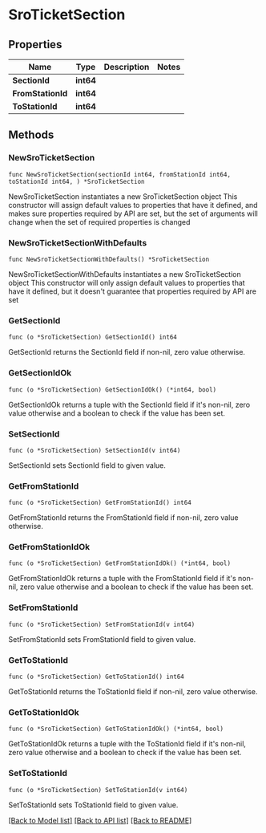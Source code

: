 # SroTicketSection

## Properties

Name | Type | Description | Notes
------------ | ------------- | ------------- | -------------
**SectionId** | **int64** |  | 
**FromStationId** | **int64** |  | 
**ToStationId** | **int64** |  | 

## Methods

### NewSroTicketSection

`func NewSroTicketSection(sectionId int64, fromStationId int64, toStationId int64, ) *SroTicketSection`

NewSroTicketSection instantiates a new SroTicketSection object
This constructor will assign default values to properties that have it defined,
and makes sure properties required by API are set, but the set of arguments
will change when the set of required properties is changed

### NewSroTicketSectionWithDefaults

`func NewSroTicketSectionWithDefaults() *SroTicketSection`

NewSroTicketSectionWithDefaults instantiates a new SroTicketSection object
This constructor will only assign default values to properties that have it defined,
but it doesn't guarantee that properties required by API are set

### GetSectionId

`func (o *SroTicketSection) GetSectionId() int64`

GetSectionId returns the SectionId field if non-nil, zero value otherwise.

### GetSectionIdOk

`func (o *SroTicketSection) GetSectionIdOk() (*int64, bool)`

GetSectionIdOk returns a tuple with the SectionId field if it's non-nil, zero value otherwise
and a boolean to check if the value has been set.

### SetSectionId

`func (o *SroTicketSection) SetSectionId(v int64)`

SetSectionId sets SectionId field to given value.


### GetFromStationId

`func (o *SroTicketSection) GetFromStationId() int64`

GetFromStationId returns the FromStationId field if non-nil, zero value otherwise.

### GetFromStationIdOk

`func (o *SroTicketSection) GetFromStationIdOk() (*int64, bool)`

GetFromStationIdOk returns a tuple with the FromStationId field if it's non-nil, zero value otherwise
and a boolean to check if the value has been set.

### SetFromStationId

`func (o *SroTicketSection) SetFromStationId(v int64)`

SetFromStationId sets FromStationId field to given value.


### GetToStationId

`func (o *SroTicketSection) GetToStationId() int64`

GetToStationId returns the ToStationId field if non-nil, zero value otherwise.

### GetToStationIdOk

`func (o *SroTicketSection) GetToStationIdOk() (*int64, bool)`

GetToStationIdOk returns a tuple with the ToStationId field if it's non-nil, zero value otherwise
and a boolean to check if the value has been set.

### SetToStationId

`func (o *SroTicketSection) SetToStationId(v int64)`

SetToStationId sets ToStationId field to given value.



[[Back to Model list]](../README.md#documentation-for-models) [[Back to API list]](../README.md#documentation-for-api-endpoints) [[Back to README]](../README.md)


